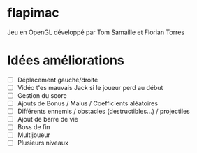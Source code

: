 # flapimac
Jeu en OpenGL développé par Tom Samaille et Florian Torres

# Idées améliorations
- [ ] Déplacement gauche/droite
- [ ] Vidéo t'es mauvais Jack si le joueur perd au début
- [ ] Gestion du score
- [ ] Ajouts de Bonus / Malus / Coefficients aléatoires
- [ ] Différents ennemis / obstacles (destructibles...) / projectiles
- [ ] Ajout de barre de vie
- [ ] Boss de fin
- [ ] Multijoueur
- [ ] Plusieurs niveaux